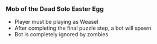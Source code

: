 ### Mob of the Dead Solo Easter Egg

* Player must be playing as Weasel
* After completing the final puzzle step, a bot will spawn
* Bot is completely ignored by zombies
